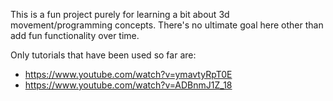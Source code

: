 This is a fun project purely for learning a bit about 3d movement/programming concepts. There's no ultimate goal here other than add fun functionality over time.

Only tutorials that have been used so far are: 
- https://www.youtube.com/watch?v=ymavtyRpT0E
- https://www.youtube.com/watch?v=ADBnmJ1Z_18
